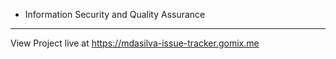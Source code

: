 - Information Security and Quality Assurance
------

View Project live at https://mdasilva-issue-tracker.gomix.me


